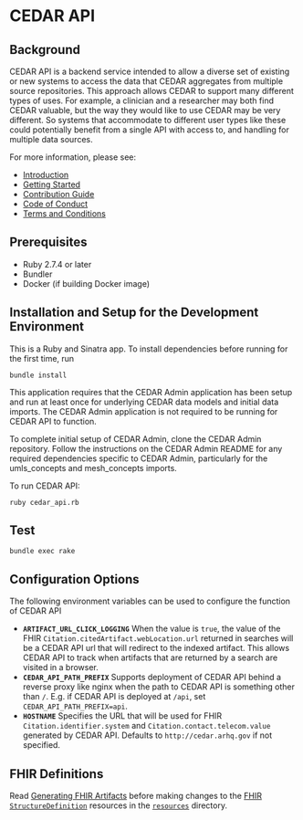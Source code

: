 # CEDAR API

## Background

CEDAR API is a backend service intended to allow a diverse set of existing or new systems to access
the data that CEDAR aggregates from multiple source repositories. This approach allows CEDAR to
support many different types of uses. For example, a clinician and a researcher may both find CEDAR
valuable, but the way they would like to use CEDAR may be very different. So systems that
accommodate to different user types like these could potentially benefit from a single API with
access to, and handling for multiple data sources.

For more information, please see:

- [Introduction](doc/Introduction.md)
- [Getting Started](doc/GettingStarted.md)
- [Contribution Guide](CONTRIBUTING.md)
- [Code of Conduct](CODE-OF-CONDUCT.md)
- [Terms and Conditions](TERMS-AND-CONDITIONS.md)

## Prerequisites

- Ruby 2.7.4 or later
- Bundler
- Docker (if building Docker image)

## Installation and Setup for the Development Environment

This is a Ruby and Sinatra app. To install dependencies before running for the first time, run

```
bundle install
```

This application requires that the CEDAR Admin application has been setup and run at least once for
underlying CEDAR data models and initial data imports. The CEDAR Admin application is not required
to be running for CEDAR API to function.

To complete initial setup of CEDAR Admin, clone the CEDAR Admin repository. Follow the instructions
on the CEDAR Admin README for any required dependencies specific to CEDAR Admin, particularly for
the umls_concepts and mesh_concepts imports.

To run CEDAR API:

```
ruby cedar_api.rb
```

## Test

```
bundle exec rake
```

## Configuration Options

The following environment variables can be used to configure the function of CEDAR API

- __`ARTIFACT_URL_CLICK_LOGGING`__ When the value is `true`, the value of the FHIR `Citation.citedArtifact.webLocation.url` returned in searches will be a CEDAR API url that will redirect to the indexed artifact. This allows CEDAR API to track when artifacts that are returned by a search are visited in a browser.
- __`CEDAR_API_PATH_PREFIX`__ Supports deployment of CEDAR API behind a reverse proxy like nginx when the path to CEDAR API is something other than `/`. E.g. if CEDAR API is deployed at `/api`, set `CEDAR_API_PATH_PREFIX=api`.
- __`HOSTNAME`__ Specifies the URL that will be used for FHIR `Citation.identifier.system` and `Citation.contact.telecom.value` generated by CEDAR API. Defaults to `http://cedar.arhq.gov` if not specified.

## FHIR Definitions

Read [Generating FHIR Artifacts](fsh/README.md) before making changes to the [FHIR `StructureDefinition`](http://hl7.org/fhir/structuredefinition.html) resources in the [`resources`](resources) directory.
